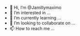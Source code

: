 - 👋 Hi, I’m @Jamillymaximo
- 👀 I’m interested in ...
- 🌱 I’m currently learning ...
- 💞️ I’m looking to collaborate on ...
- 📫 How to reach me ...

<!---
Jamillymaximo/Jamillymaximo is a ✨ special ✨ repository because its `README.md` (this file) appears on your GitHub profile.
You can click the Preview link to take a look at your changes.
--->
